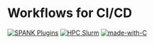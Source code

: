 # Workflows for CI/CD
[![SPANK Plugins](https://img.shields.io/badge/SPANK-Plugins-blue)](https://slurm.schedmd.com/spank.html) [![HPC Slurm](https://img.shields.io/badge/HPC-Slurm-green)](https://slurm.schedmd.com/) [![made-with-C](https://img.shields.io/badge/Made%20with-C-1f425f.svg)](https://en.wikipedia.org/wiki/C_(programming_language))

